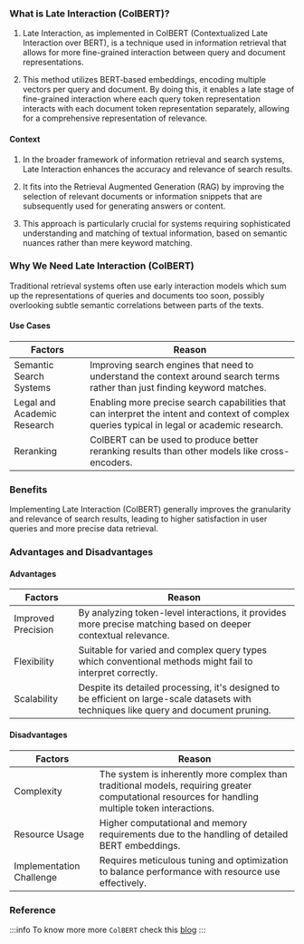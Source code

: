 ### What is Late Interaction (ColBERT)?

1. Late Interaction, as implemented in ColBERT (Contextualized Late Interaction
   over BERT), is a technique used in information retrieval that allows for more
   fine-grained interaction between query and document representations.

2. This method utilizes BERT-based embeddings, encoding multiple vectors per
   query and document. By doing this, it enables a late stage of fine-grained
   interaction where each query token representation interacts with each
   document token representation separately, allowing for a comprehensive
   representation of relevance.

#### **Context**

1. In the broader framework of information retrieval and search systems, Late
   Interaction enhances the accuracy and relevance of search results.

2. It fits into the Retrieval Augmented Generation (RAG) by improving the
   selection of relevant documents or information snippets that are subsequently
   used for generating answers or content.

3. This approach is particularly crucial for systems requiring sophisticated
   understanding and matching of textual information, based on semantic nuances
   rather than mere keyword matching.

### Why We Need Late Interaction (ColBERT)


Traditional retrieval systems often use early interaction models which sum up
the representations of queries and documents too soon, possibly overlooking
subtle semantic correlations between parts of the texts.

#### **Use Cases**

<table class="table-size-for-cloud-services">
    <thead>
        <tr>
            <th>Factors</th>
            <th>Reason</th>
        </tr>
    </thead>
    <tbody>
        <tr>
            <td><span class="custom-header">Semantic Search Systems</span></td>
            <td>Improving search engines that need to understand the context around search terms rather than just finding keyword matches.</td>
        </tr>
        <tr>
            <td><span class="custom-header">Legal and Academic Research</span></td>
            <td>Enabling more precise search capabilities that can interpret the intent and context of complex queries typical in legal or academic research.</td>
        </tr>
        <tr>
            <td><span class="custom-header">Reranking</span></td>
            <td>ColBERT can be used to produce better reranking results than other models like cross-encoders.</td>
        </tr>
    </tbody>
</table>

### Benefits

Implementing Late Interaction (ColBERT) generally improves the granularity and
relevance of search results, leading to higher satisfaction in user queries and
more precise data retrieval.

### Advantages and Disadvantages

#### **Advantages**

<table class="table-size-for-cloud-services">
    <thead>
        <tr>
            <th>Factors</th>
            <th>Reason</th>
        </tr>
    </thead>
    <tbody>
        <tr>
            <td><span class="custom-header">Improved Precision</span></td>
            <td>By analyzing token-level interactions, it provides more precise matching based on deeper contextual relevance.</td>
        </tr>
        <tr>
            <td><span class="custom-header">Flexibility</span></td>
            <td>Suitable for varied and complex query types which conventional methods might fail to interpret correctly.</td>
        </tr>
        <tr>
            <td><span class="custom-header">Scalability</span></td>
            <td>Despite its detailed processing, it's designed to be efficient on large-scale datasets with techniques like query and document pruning.</td>
        </tr>
    </tbody>
</table>

#### **Disadvantages**

<table class="table-size-for-cloud-services">
    <thead>
        <tr>
            <th>Factors</th>
            <th>Reason</th>
        </tr>
    </thead>
    <tbody>
        <tr>
            <td><span class="custom-header">Complexity</span></td>
            <td>The system is inherently more complex than traditional models, requiring greater computational resources for handling multiple token interactions.</td>
        </tr>
        <tr>
            <td><span class="custom-header">Resource Usage</span></td>
            <td>Higher computational and memory requirements due to the handling of detailed BERT embeddings.</td>
        </tr>
        <tr>
            <td><span class="custom-header">Implementation Challenge</span></td>
            <td>Requires meticulous tuning and optimization to balance performance with resource use effectively.</td>
        </tr>
    </tbody>
</table>

### Reference

:::info 
To know more more `ColBERT` check this
[blog](https://jina.ai/news/what-is-colbert-and-late-interaction-and-why-they-matter-in-search/)
:::
